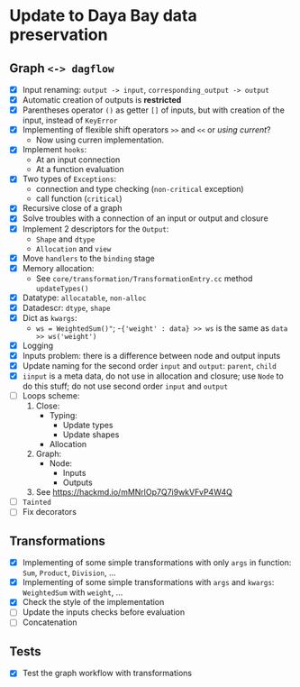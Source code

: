 # Update to Daya Bay data preservation

## Graph `<-> dagflow`

- [x] Input renaming: `output -> input`, `corresponding_output -> output`
- [x] Automatic creation of outputs is **restricted**
- [x] Parentheses operator `()` as getter `[]` of inputs, but with creation
of the input, instead of `KeyError`
- [x] Implementing of flexible shift operators `>>` and `<<` or *using current*?
  - Now using curren implementation.
- [x] Implement `hooks`:
  - At an input connection
  - At a function evaluation
- [x] Two types of `Exceptions`:
  - connection and type checking (`non-critical` exception)
  - call function (`critical`)
- [x] Recursive close of a graph
- [x] Solve troubles with a connection of an input or output and closure
- [x] Implement 2 descriptors for the `Output`:
  - `Shape` and `dtype`
  - `Allocation` and `view`
- [x] Move `handlers` to the `binding` stage
- [x] Memory allocation:
  - See `core/transformation/TransformationEntry.cc` method `updateTypes()`
- [x] Datatype: `allocatable`, `non-alloc`
- [x] Datadescr: `dtype`, `shape`
- [x] Dict as `kwargs`:
  - `ws = WeightedSum()"`;
  -`{'weight' : data} >> ws` is the same as `data >> ws('weight')`
- [x] Logging
- [x] Inputs problem: there is a difference between node and output inputs
- [x] Update naming for the second order `input` and `output`: `parent`, `child`
- [x] `iinput` is a meta data, do not use in allocation and closure;
use `Node` to do this stuff; do not use second order `input` and `output`
- [ ] Loops scheme:
  1) Close:
      - Typing:
        - Update types
        - Update shapes
      - Allocation
  2) Graph:
      - Node:
        - Inputs
        - Outputs
  3) See <https://hackmd.io/mMNrlOp7Q7i9wkVFvP4W4Q>
- [ ] `Tainted`
- [ ] Fix decorators

## Transformations

- [x] Implementing of some simple transformations with only `args` in function:
`Sum`, `Product`, `Division`, ...
- [x] Implementing of some simple transformations with `args` and `kwargs`:
`WeightedSum` with `weight`, ...
- [x] Check the style of the implementation
- [ ] Update the inputs checks before evaluation
- [ ] Concatenation

## Tests

- [x] Test the graph workflow with transformations

